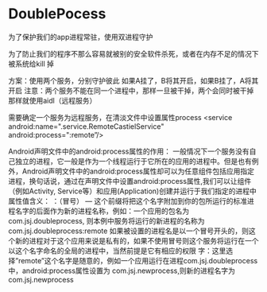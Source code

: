 # DoublePocess
为了保护我们的app进程常驻，使用双进程守护

为了防止我们的程序不那么容易就被别的安全软件杀死，或者在内存不足的情况下被系统给kill 掉

方案：使用两个服务，分别守护彼此
           如果A挂了，B将其开启，如果B挂了，A将其开启
注意：两个服务不能在同一个进程中，那样一旦被干掉，两个会同时被干掉
           那样就使用aidl（远程服务）

需要确定一个服务为远程服务，在清淡文件中设置属性process
<service android:name=".service.RemoteCastielService"
    android:process=":remote”/>

Android声明文件中的android:process属性的作用：
一般情况下一个服务没有自己独立的进程，它一般是作为一个线程运行于它所在的应用的进程中。但是也有例外，Android声明文件中的android:process属性却可以为任意组件包括应用指定进程，换句话说，通过在声明文件中设置android:process属性,我们可以让组件（例如Activity, Service等）和应用(Application)创建并运行于我们指定的进程中
属性值含义：
：（冒号） — 这个前缀将把这个名字附加到你的包所运行的标准进程名字的后面作为新的进程名称，例如：一个应用的包名为com.jsj.doubleprocess, 则本例中服务将运行的新进程的名称为com.jsj.doubleprocess:remote
如果被设置的进程名是以一个冒号开头的，则这个新的进程对于这个应用来说是私有的，如果不使用冒号则这个服务将运行在一个以这个名字命名的全局的进程中，当然前提是它有相应的权限
字：这里选择”remote”这个名字是随意的，例如一个应用运行在进程com.jsj.doubleprocess中，android:process属性设置为
com.jsj.newprocess,则新的进程名字为com.jsj.newprocess

